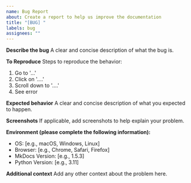 ```yaml
---
name: Bug Report
about: Create a report to help us improve the documentation
title: "[BUG] "
labels: bug
assignees: ""
---
```


**Describe the bug**
A clear and concise description of what the bug is.

**To Reproduce**
Steps to reproduce the behavior:

1. Go to '...'
2. Click on '....'
3. Scroll down to '....'
4. See error

**Expected behavior**
A clear and concise description of what you expected to happen.

**Screenshots**
If applicable, add screenshots to help explain your problem.

**Environment (please complete the following information):**

- OS: [e.g., macOS, Windows, Linux]
- Browser: [e.g., Chrome, Safari, Firefox]
- MkDocs Version: [e.g., 1.5.3]
- Python Version: [e.g., 3.11]

**Additional context**
Add any other context about the problem here.
